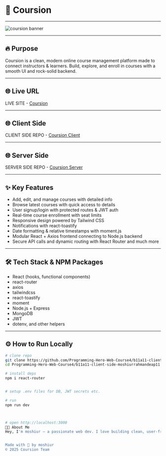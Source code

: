 # 🚀 Coursion

---

![coursion banner](https://i.postimg.cc/D08T9TBk/cb.jpg)  


---

## 🔥 Purpose

Coursion is a clean, modern online course management platform made to connect instructors & learners. Build, explore, and enroll in courses with a smooth UI and rock-solid backend.

---

## 🌐 Live URL

LIVE SITE - [Coursion](https://coursion-9faf6.web.app/)

---

## 🌐 Client Side

CLIENT SIDE REPO - [Coursion Client](https://github.com/Programming-Hero-Web-Course4/b11a11-client-side-moshiurrahmandeap11.git)

---
## 🌐 Server Side

SERVER SIDE REPO - [Coursion Server](https://github.com/Programming-Hero-Web-Course4/b11a11-server-side-moshiurrahmandeap11)

---

## ✨ Key Features

- Add, edit, and manage courses with detailed info
- Browse latest courses with quick access to details
- User signup/login with protected routes & JWT auth
- Real-time course enrollment with seat limits
- Responsive design powered by Tailwind CSS
- Notifications with react-toastify
- Date formatting & relative timestamps with moment.js
- Modular React + Axios frontend connecting to Node.js backend
- Secure API calls and dynamic routing with React Router
and much more
---

## 🛠 Tech Stack & NPM Packages

- React (hooks, functional components)  
- react-router 
- axios  
- tailwindcss  
- react-toastify  
- moment  
- Node.js + Express  
- MongoDB  
- JWT  
- dotenv, and other helpers  

---

## ⚙️ How to Run Locally

```bash
# clone repo
git clone https://github.com/Programming-Hero-Web-Course4/b11a11-client-side-moshiurrahmandeap11.git
cd Programming-Hero-Web-Course4/b11a11-client-side-moshiurrahmandeap11

# install deps
npm i react-router


# setup .env files for DB, JWT secrets etc.

# run 
npm run dev



# open http://localhost:3000
👨‍💻 About Me
Hey, I'm moshiur — a passionate web dev. I love building clean, user-friendly apps with React & Node. Always open to collabs & new ideas!


Made with 💜 by moshiur
© 2025 Coursion Team
